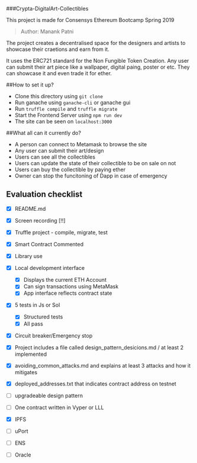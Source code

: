 ###Crypta-DigitalArt-Collectibles

This project is made for Consensys Ethereum Bootcamp Spring 2019
>Author: Manank Patni

The project creates a decentralised space for the designers and artists to showcase their craetions and earn from it. 

It uses the ERC721 standard for the Non Fungible Token Creation. Any user can submit their art piece like a wallpaper, digital paing, poster or etc. They can showcase it and even trade it for ether.

##How to set it up?

- Clone this directory using `git clone`
- Run ganache using `ganache-cli` or ganache gui
- Run `truffle compile` and `truffle migrate`
- Start the Frontend Server using `npm run dev`
- The site can be seen on `localhost:3000`

##What all can it currently do?
- A person can connect to Metamask to browse the site
- Any user can submit their art/design
- Users can see all the collectibles
- Users can update the state of their collectible to be on sale on not
- Users can buy the collectible by paying ether
- Owner can stop the funcitoning of Dapp in case of emergency

## Evaluation checklist

- [x] README.md
- [X] Screen recording [!!]
- [x] Truffle project - compile, migrate, test
- [x] Smart Contract Commented
- [x] Library use
- [x] Local development interface
    - [x] Displays the current ETH Account
    - [x] Can sign transactions using MetaMask
    - [x] App interface reflects contract state
- [x] 5 tests in Js or Sol
    - [x] Structured tests
    - [x] All pass
- [x] Circuit breaker/Emergency stop
- [x] Project includes a file called design_pattern_desicions.md / at least 2 implemented
- [x] avoiding_common_attacks.md and explains at least 3 attacks and how it mitigates
- [x] deployed_addresses.txt that indicates contract address on testnet
- [ ] upgradeable design pattern
- [ ] One contract written in Vyper or LLL
- [x] IPFS
- [ ] uPort
- [ ] ENS
- [ ] Oracle



